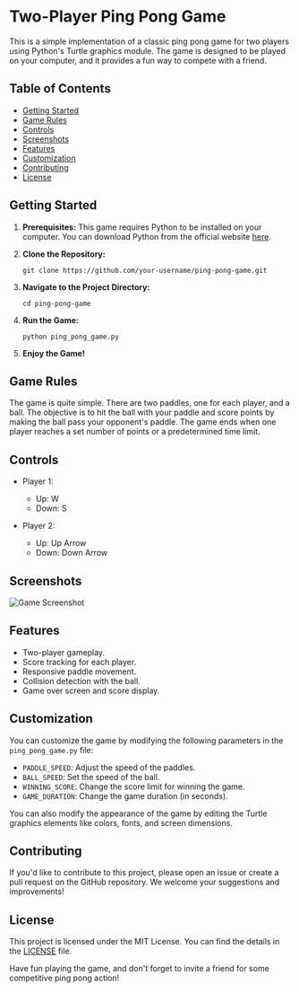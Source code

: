 
# Two-Player Ping Pong Game

This is a simple implementation of a classic ping pong game for two players using Python's Turtle graphics module. The game is designed to be played on your computer, and it provides a fun way to compete with a friend.

## Table of Contents

- [Getting Started](#getting-started)
- [Game Rules](#game-rules)
- [Controls](#controls)
- [Screenshots](#screenshots)
- [Features](#features)
- [Customization](#customization)
- [Contributing](#contributing)
- [License](#license)

## Getting Started

1. **Prerequisites:** This game requires Python to be installed on your computer. You can download Python from the official website [here](https://www.python.org/downloads/).

2. **Clone the Repository:**
   ```
   git clone https://github.com/your-username/ping-pong-game.git
   ```

3. **Navigate to the Project Directory:**
   ```
   cd ping-pong-game
   ```

4. **Run the Game:**
   ```
   python ping_pong_game.py
   ```

5. **Enjoy the Game!**

## Game Rules

The game is quite simple. There are two paddles, one for each player, and a ball. The objective is to hit the ball with your paddle and score points by making the ball pass your opponent's paddle. The game ends when one player reaches a set number of points or a predetermined time limit.

## Controls

- Player 1:
  - Up: W
  - Down: S

- Player 2:
  - Up: Up Arrow
  - Down: Down Arrow

## Screenshots

![Game Screenshot](screenshots/game_screenshot.png)

## Features

- Two-player gameplay.
- Score tracking for each player.
- Responsive paddle movement.
- Collision detection with the ball.
- Game over screen and score display.
  
## Customization

You can customize the game by modifying the following parameters in the `ping_pong_game.py` file:

- `PADDLE_SPEED`: Adjust the speed of the paddles.
- `BALL_SPEED`: Set the speed of the ball.
- `WINNING_SCORE`: Change the score limit for winning the game.
- `GAME_DURATION`: Change the game duration (in seconds).

You can also modify the appearance of the game by editing the Turtle graphics elements like colors, fonts, and screen dimensions.

## Contributing

If you'd like to contribute to this project, please open an issue or create a pull request on the GitHub repository. We welcome your suggestions and improvements!

## License

This project is licensed under the MIT License. You can find the details in the [LICENSE](LICENSE) file.

Have fun playing the game, and don't forget to invite a friend for some competitive ping pong action!
